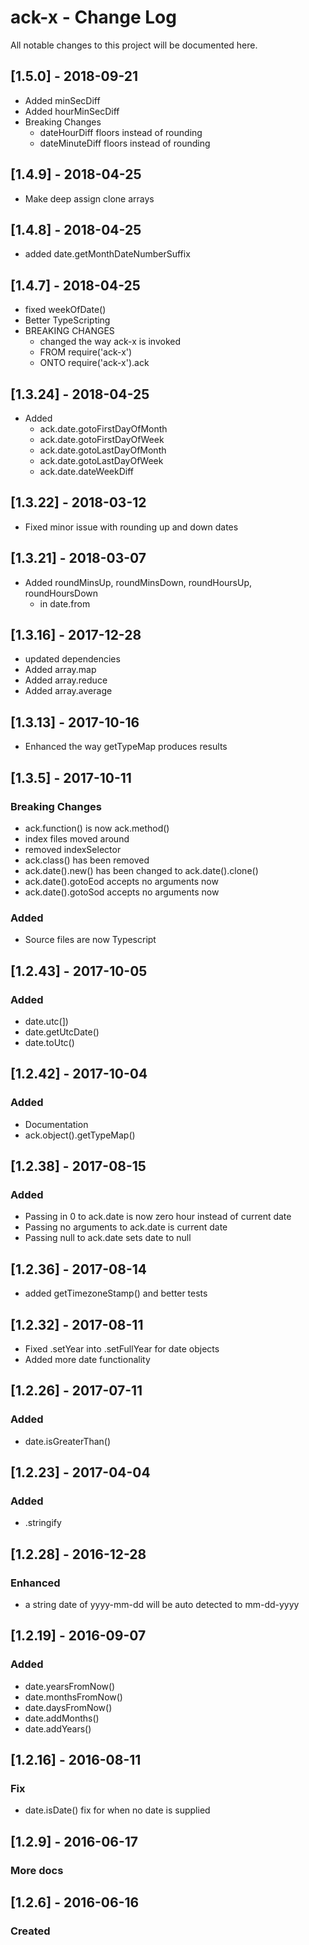 # ack-x - Change Log
All notable changes to this project will be documented here.

## [1.5.0] - 2018-09-21
- Added minSecDiff
- Added hourMinSecDiff
- Breaking Changes
  - dateHourDiff floors instead of rounding
  - dateMinuteDiff floors instead of rounding

## [1.4.9] - 2018-04-25
- Make deep assign clone arrays

## [1.4.8] - 2018-04-25
- added date.getMonthDateNumberSuffix

## [1.4.7] - 2018-04-25
- fixed weekOfDate()
- Better TypeScripting
- BREAKING CHANGES
  - changed the way ack-x is invoked
  - FROM require('ack-x')
  - ONTO require('ack-x').ack

## [1.3.24] - 2018-04-25
- Added
  - ack.date.gotoFirstDayOfMonth
  - ack.date.gotoFirstDayOfWeek
  - ack.date.gotoLastDayOfMonth
  - ack.date.gotoLastDayOfWeek
  - ack.date.dateWeekDiff

## [1.3.22] - 2018-03-12
- Fixed minor issue with rounding up and down dates

## [1.3.21] - 2018-03-07
- Added roundMinsUp, roundMinsDown, roundHoursUp, roundHoursDown
	- in date.from

## [1.3.16] - 2017-12-28
- updated dependencies
- Added array.map
- Added array.reduce
- Added array.average

## [1.3.13] - 2017-10-16
- Enhanced the way getTypeMap produces results

## [1.3.5] - 2017-10-11
### Breaking Changes
- ack.function() is now ack.method()
- index files moved around
- removed indexSelector
- ack.class() has been removed
- ack.date().new() has been changed to ack.date().clone()
- ack.date().gotoEod accepts no arguments now
- ack.date().gotoSod accepts no arguments now
### Added
- Source files are now Typescript

## [1.2.43] - 2017-10-05
### Added
- date.utc(])
- date.getUtcDate()
- date.toUtc()

## [1.2.42] - 2017-10-04
### Added
- Documentation
- ack.object().getTypeMap()

## [1.2.38] - 2017-08-15
### Added
- Passing in 0 to ack.date is now zero hour instead of current date
- Passing no arguments to ack.date is current date
- Passing null to ack.date sets date to null

## [1.2.36] - 2017-08-14
- added getTimezoneStamp() and better tests

## [1.2.32] - 2017-08-11
- Fixed .setYear into .setFullYear for date objects
- Added more date functionality

## [1.2.26] - 2017-07-11
### Added
- date.isGreaterThan()

## [1.2.23] - 2017-04-04
### Added
- .stringify

## [1.2.28] - 2016-12-28
### Enhanced
- a string date of yyyy-mm-dd will be auto detected to mm-dd-yyyy


## [1.2.19] - 2016-09-07
### Added
- date.yearsFromNow()
- date.monthsFromNow()
- date.daysFromNow()
- date.addMonths()
- date.addYears()

## [1.2.16] - 2016-08-11
### Fix
- date.isDate() fix for when no date is supplied


## [1.2.9] - 2016-06-17
### More docs

## [1.2.6] - 2016-06-16
### Created